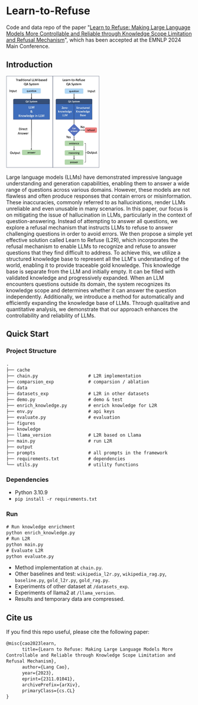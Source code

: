 # Learn-to-Refuse

Code and data repo of the paper "[Learn to Refuse: Making Large Language Models More Controllable and Reliable through Knowledge Scope Limitation and Refusal Mechanism](https://arxiv.org/abs/2311.01041)", which has been accepted at the EMNLP 2024 Main Conference.

## Introduction

<img src="figures/overview.jpg" width="50%" height="50%">

Large language models (LLMs) have demonstrated impressive language understanding and generation capabilities, enabling them to answer a wide range of questions across various domains. However, these models are not flawless and often produce responses that contain errors or misinformation. These inaccuracies, commonly referred to as hallucinations, render LLMs unreliable and even unusable in many scenarios. In this paper, our focus is on mitigating the issue of hallucination in LLMs, particularly in the context of question-answering. Instead of attempting to answer all questions, we explore a refusal mechanism that instructs LLMs to refuse to answer challenging questions in order to avoid errors. We then propose a simple yet effective solution called Learn to Refuse (L2R), which incorporates the refusal mechanism to enable LLMs to recognize and refuse to answer questions that they find difficult to address. To achieve this, we utilize a structured knowledge base to represent all the LLM's understanding of the world, enabling it to provide traceable gold knowledge. This knowledge base is separate from the LLM and initially empty. It can be filled with validated knowledge and progressively expanded. When an LLM encounters questions outside its domain, the system recognizes its knowledge scope and determines whether it can answer the question independently. Additionally, we introduce a method for automatically and efficiently expanding the knowledge base of LLMs. Through qualitative and quantitative analysis, we demonstrate that our approach enhances the controllability and reliability of LLMs.

## Quick Start

### Project Structure

```shell
.
├── cache
├── chain.py                   # L2R implementation
├── comparsion_exp             # comparsion / ablation
├── data
├── datasets_exp               # L2R in other datasets
├── demo.py                    # demo & test
├── enrich_knowledge.py        # enrich knowledge for L2R
├── env.py                     # api keys
├── evaluate.py                # evaluation
├── figures
├── knowledge
├── llama_version              # L2R based on Llama
├── main.py                    # run L2R
├── output
├── prompts                    # all prompts in the framework
├── requirements.txt           # dependencies
└── utils.py                   # utility functions
```

### Dependencies

* Python 3.10.9
* `pip install -r requirements.txt`

### Run

```shell
# Run knowledge enrichment
python enrich_knowledge.py
# Run L2R
python main.py
# Evaluate L2R
python evaluate.py

```

* Method implementation at `chain.py`.
* Other baselines and test: `wikipedia_l2r.py`, `wikipedia_rag.py`, `baseline.py`, `gold_l2r.py`, `gold_rag.py`.
* Experiments of other dataset at `/datasets_exp`.
* Experiments of llama2 at `/llama_version`.
* Results and temporary data are compressed.

## Cite us

If you find this repo useful, please cite the following paper:

```
@misc{cao2023learn,
      title={Learn to Refuse: Making Large Language Models More Controllable and Reliable through Knowledge Scope Limitation and Refusal Mechanism}, 
      author={Lang Cao},
      year={2023},
      eprint={2311.01041},
      archivePrefix={arXiv},
      primaryClass={cs.CL}
}
```

